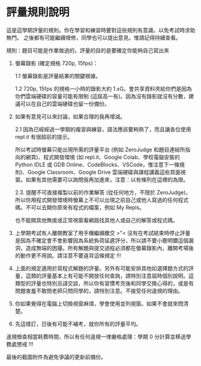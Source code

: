# 評量規則說明

這是這學期評量的規則。你在學習和練習時要對這些規則有意識，以免考試時求助無門。
之後都有可能繼續增修，同學也可以提出意見。惟請記得持續查看。  

規則：題目可能是作業做過的，評量的目的是要確定你能夠自己寫出來  

1. 螢幕錄影 (確定規格 720p, 15fps)：  

    1.1 螢幕錄影是評量結果的關鍵根據。  

    1.2 720p, 15fps 的規格一小時的錄影大約 1.xG。會共享資料夾給你們是因為你們雲端硬碟的容量可能有限制 (這屆高一有)。因為沒有錄影就沒有分數，建議可以在自己的雲端硬碟也留一份備份。  

2. 如果有意見可以來討論，如果合理的我再增減。  

    2.1 因為已經經過一學期的複習與練習，語法應該要夠熟了，而且讓各位使用 repl.it 有很超前的提示。  

    所以考試時螢幕只能出現所需的評量平台 (例如 ZeroJudge 和題目連結所指向的網頁)、程式開發環境 (如 repl.it、Google Colab、學校電腦安裝的 Python IDLE 或 GDB Online、CodeBlocks、VSCode，惟注意下一條規則)、Google Classroom、Google Drive 雲端硬碟與課程講義這些頁面視窗。如果有其他需要可以詢問我再加進來，注意：以有條列在這裡的為限。  

    2.3. 提醒不可直接複製以前的作業解答 (從任何地方，不限於 ZeroJudge)，所以你用程式開發環境時螢幕上不可以出現之前自己或他人寫過的任何程式碼。不可以去開你原來有程式的檔案，例如 My Repls。  

    也不能開其他無痕或正常視窗看網路找其他人或自己的解答或程式碼。  

4. 上學期考試有人離開教室了用手機繼續繳交 >"< 沒有在考試結束時停止評量是因為不確定會不會影響因為系統負荷延遲評分，所以請不要小聰明鑽這個漏洞，造成無端的困擾。所有解題與提交過程必須都在螢幕錄影內，離開考場後的動作更不用說。請注意不要違背這條規定 !!!  

5. 上面的規定適用於寫程式解題的評量。另外有可能安排其他如選擇題方式的評量，這類的評量基本上有可能不開放任何查詢，請特別注意屆時個別說明。這類型的評量也特別忌諱交談，所以你有習慣考完後和同學交換心得的，或是有問題害羞不敢問老師只問同學的，請特別注意。不接受任何違規的理由。  
  
6. 你如果覺得在電腦上切換視窗麻煩，學會使用並列視窗。如果不會就來問清楚。  
   
7. 先這樣訂，日後有可能不補考，就你所有的評量平均。  

違規檢查相當耗費時間，所以有任何違規一律嚴格處理：學期 0 分計算並移送學務處懲戒 !!!

最後的截圖附件為避免爭議的更新前備份。
